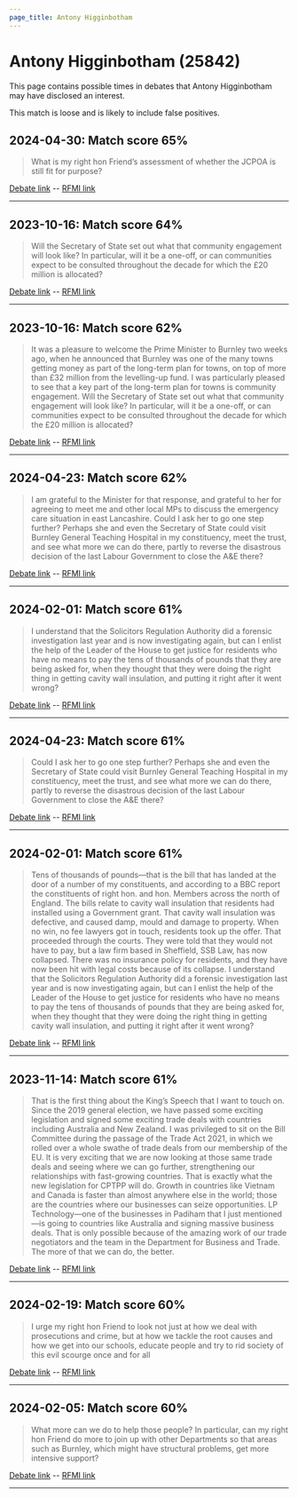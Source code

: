 ```yaml
---
page_title: Antony Higginbotham
---
```


# Antony Higginbotham  (25842)

This page contains possible times in debates that Antony Higginbotham may have disclosed an interest.

This match is loose and is likely to include false positives. 



## 2024-04-30: Match score 65%

>What is my right hon Friend’s assessment of whether the JCPOA is still fit for purpose?

[Debate link](https://www.theyworkforyou.com/debates/?id=2024-04-30a.140.0)  --  [RFMI link](https://www.theyworkforyou.com/mp/25842/register)


---



## 2023-10-16: Match score 64%

>Will the Secretary of State set out what that community engagement will look like? In particular, will it be a one-off, or can communities expect to be consulted throughout the decade for which the £20 million is allocated?

[Debate link](https://www.theyworkforyou.com/debates/?id=2023-10-16b.14.1)  --  [RFMI link](https://www.theyworkforyou.com/mp/25842/register)


---



## 2023-10-16: Match score 62%

>It was a pleasure to welcome the Prime Minister to Burnley two weeks ago, when he announced that Burnley was one of the many towns getting money as part of the long-term plan for towns, on top of more than £32 million from the levelling-up fund. I was particularly pleased to see that a key part of the long-term plan for towns is community engagement. Will the Secretary of State set out what that community engagement will look like? In particular, will it be a one-off, or can communities expect to be consulted throughout the decade for which the £20 million is allocated?

[Debate link](https://www.theyworkforyou.com/debates/?id=2023-10-16b.14.1)  --  [RFMI link](https://www.theyworkforyou.com/mp/25842/register)


---



## 2024-04-23: Match score 62%

>I am grateful to the Minister for that response, and grateful to her for agreeing to meet me and other local MPs to discuss the emergency care situation in east Lancashire. Could I ask her to go one step further? Perhaps she and even the Secretary of State could visit Burnley General Teaching Hospital in my constituency, meet the trust, and see what more we can do there, partly to reverse the disastrous decision of the last Labour Government to close the A&E there?

[Debate link](https://www.theyworkforyou.com/debates/?id=2024-04-23a.788.5)  --  [RFMI link](https://www.theyworkforyou.com/mp/25842/register)


---



## 2024-02-01: Match score 61%

>I understand that the Solicitors Regulation Authority did a forensic investigation last year and is now investigating again, but can I enlist the help of the Leader of the House to get justice for residents who have no means to pay the tens of thousands of pounds that they are being asked for, when they thought that they were doing the right thing in getting cavity wall insulation, and putting it right after it went wrong?

[Debate link](https://www.theyworkforyou.com/debates/?id=2024-02-01a.1008.1)  --  [RFMI link](https://www.theyworkforyou.com/mp/25842/register)


---



## 2024-04-23: Match score 61%

>Could I ask her to go one step further? Perhaps she and even the Secretary of State could visit Burnley General Teaching Hospital in my constituency, meet the trust, and see what more we can do there, partly to reverse the disastrous decision of the last Labour Government to close the A&E there?

[Debate link](https://www.theyworkforyou.com/debates/?id=2024-04-23a.788.5)  --  [RFMI link](https://www.theyworkforyou.com/mp/25842/register)


---



## 2024-02-01: Match score 61%

>Tens of thousands of pounds—that is the bill that has landed at the door of a number of my constituents, and according to a BBC report the constituents of right hon. and hon. Members across the north of England. The bills relate to cavity wall insulation that residents had installed using a Government grant. That cavity wall insulation was defective, and caused damp, mould and damage to property. When no win, no fee lawyers got in touch, residents took up the offer. That proceeded through the courts. They were told that they would not have to pay, but a law firm based in Sheffield, SSB Law, has now collapsed. There was no insurance policy for residents, and they have now been hit with legal costs because of its collapse. I understand that the Solicitors Regulation Authority did a forensic investigation last year and is now investigating again, but can I enlist the help of the Leader of the House to get justice for residents who have no means to pay the tens of thousands of pounds that they are being asked for, when they thought that they were doing the right thing in getting cavity wall insulation, and putting it right after it went wrong?

[Debate link](https://www.theyworkforyou.com/debates/?id=2024-02-01a.1008.1)  --  [RFMI link](https://www.theyworkforyou.com/mp/25842/register)


---



## 2023-11-14: Match score 61%

>That is the first thing about the King’s Speech that I want to touch on. Since the 2019 general election, we have passed some exciting legislation and signed some exciting trade deals with countries including Australia and New Zealand. I was privileged to sit on the Bill Committee during the passage of the Trade Act 2021, in which we rolled over a whole swathe of trade deals from our membership of the EU. It is very exciting that we are now looking at those same trade deals and seeing where we can go further, strengthening our relationships with fast-growing countries. That is exactly what the new legislation for CPTPP will do. Growth in countries like Vietnam and Canada is faster than almost anywhere else in the world; those are the countries where our businesses can seize opportunities. LP Technology—one  of the businesses in Padiham that I just mentioned—is going to countries like Australia and signing massive business deals. That is only possible because of the amazing work of our trade negotiators and the team in the Department for Business and Trade. The more of that we can do, the better.

[Debate link](https://www.theyworkforyou.com/debates/?id=2023-11-14b.588.0)  --  [RFMI link](https://www.theyworkforyou.com/mp/25842/register)


---



## 2024-02-19: Match score 60%

>I urge my right hon Friend to look not just at how we deal with prosecutions and crime, but at how we tackle the root causes and how we get into our schools, educate people and try to rid society of this evil scourge once and for all

[Debate link](https://www.theyworkforyou.com/debates/?id=2024-02-19a.517.2)  --  [RFMI link](https://www.theyworkforyou.com/mp/25842/register)


---



## 2024-02-05: Match score 60%

>What more can we do to help those people? In particular, can my right hon Friend do more to join up with other Departments so that areas such as Burnley, which might have structural problems, get more intensive support?

[Debate link](https://www.theyworkforyou.com/debates/?id=2024-02-05c.11.5)  --  [RFMI link](https://www.theyworkforyou.com/mp/25842/register)


---

